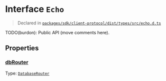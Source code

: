 # Interface `Echo`
> Declared in [`packages/sdk/client-protocol/dist/types/src/echo.d.ts`]()

TODO(burdon): Public API (move comments here).

## Properties
### [dbRouter]()
Type: <code>[DatabaseRouter](/api/@dxos/client/classes/DatabaseRouter)</code>
